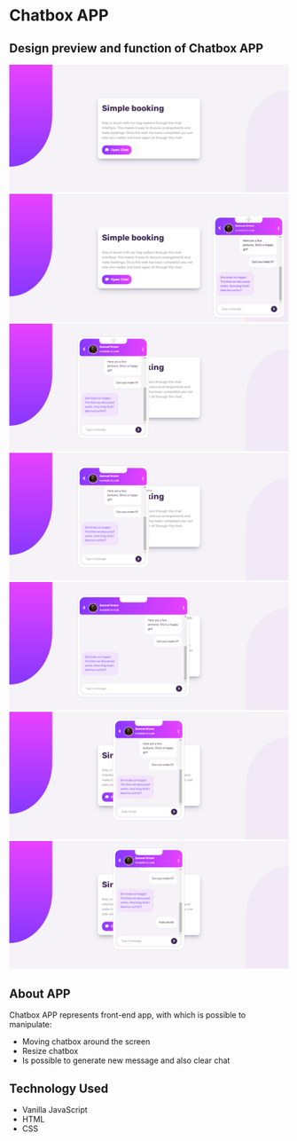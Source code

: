 # Chatbox APP 

## Design preview and function of Chatbox APP
![Image One](./images/preview/1.png)
![Image Two](./images/preview/2.png)
![Image Three](./images/preview/3.png)
![Image Four](./images/preview/4.png)
![Image Five](./images/preview/5.png)
![Image Six](./images/preview/6.png)
![Image Seven](./images/preview/7.png)

## About APP

Chatbox APP represents front-end app, with which is possible to manipulate:
- Moving chatbox around the screen
- Resize chatbox
- Is possible to generate new message and also clear chat

## Technology Used
- Vanilla JavaScript
- HTML
- CSS
